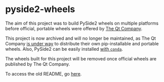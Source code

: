 # pyside2-wheels

The aim of this project was to build PySide2 wheels on multiple platforms before official, portable wheels were offered by [The Qt Company](https://www.qt.io).

This project is now archived and will no longer be maintained, as The Qt Company [is under way](https://bugreports.qt.io/browse/PYSIDE-558) to distribute their own pip-installable and portable wheels. Also, PySide2 can be easily installed [with `conda`](https://github.com/conda-forge/pyside2-feedstock).

The wheels built for this project will be removed once official wheels are published by The Qt Company.

To access the old README, go [here](README.md).
